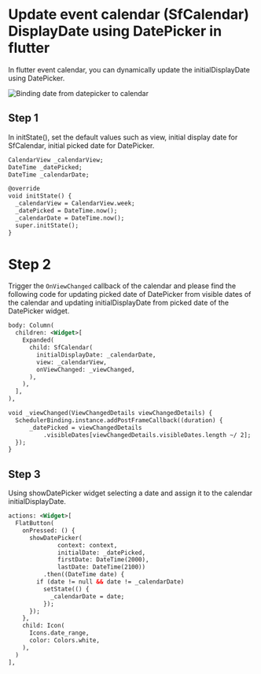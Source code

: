 # Update event calendar (SfCalendar) DisplayDate using DatePicker in flutter 

In flutter event calendar, you can dynamically update the initialDisplayDate using DatePicker. 

![Binding date from datepicker to calendar](https://github.com/SyncfusionExamples/date-picker-with-event-calendar-flutter/blob/master/screenshots/Datepicker%20and%20calendar.gif)

## Step 1 

In initState(), set the default values such as view, initial  display date for SfCalendar, initial picked date for DatePicker. 

```xml
CalendarView _calendarView; 
DateTime _datePicked; 
DateTime _calendarDate; 

@override 
void initState() { 
  _calendarView = CalendarView.week; 
  _datePicked = DateTime.now(); 
  _calendarDate = DateTime.now(); 
  super.initState(); 
} 
```
  
# Step 2 
Trigger the `OnViewChanged` callback of the calendar and please find the following code for updating picked date of DatePicker from visible dates of the calendar and updating initialDisplayDate from picked date of the DatePicker widget. 

```xml
body: Column( 
  children: <Widget>[ 
    Expanded( 
      child: SfCalendar( 
        initialDisplayDate: _calendarDate, 
        view: _calendarView, 
        onViewChanged: _viewChanged, 
      ), 
    ), 
  ], 
), 

void _viewChanged(ViewChangedDetails viewChangedDetails) { 
  SchedulerBinding.instance.addPostFrameCallback((duration) {  
      _datePicked = viewChangedDetails 
          .visibleDates[viewChangedDetails.visibleDates.length ~/ 2];  
  }); 
} 
```

## Step 3 
Using showDatePicker widget selecting a date and assign it to the calendar initialDisplayDate. 

```xml
actions: <Widget>[ 
  FlatButton( 
    onPressed: () { 
      showDatePicker( 
              context: context, 
              initialDate: _datePicked, 
              firstDate: DateTime(2000), 
              lastDate: DateTime(2100)) 
          .then((DateTime date) { 
        if (date != null && date != _calendarDate) 
          setState(() { 
            _calendarDate = date; 
          }); 
      }); 
    }, 
    child: Icon( 
      Icons.date_range, 
      color: Colors.white, 
    ), 
  ) 
], 
```
